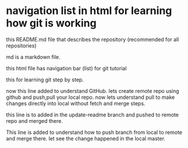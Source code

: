 # navigation list in html for learning how git is working 

this README.md file that describes the repository (recommended for all repositories)

md is a markdown file.

this html file has navigation bar (list) for git tutorial

this for learning git step by step.

now this line added to understand GitHub. lets create remote repo using github and push,pull your local repo.
now lets understand pull to make changes directly into local without fetch and merge steps.


this line is to added in the update-readme branch and pushed to remote repo and merged there.

This line is added to understand how to push branch from local to remote and merge there. let see the change happened in the local master.